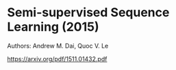 # Semi-supervised Sequence Learning (2015)

Authors: Andrew M. Dai, Quoc V. Le

https://arxiv.org/pdf/1511.01432.pdf

